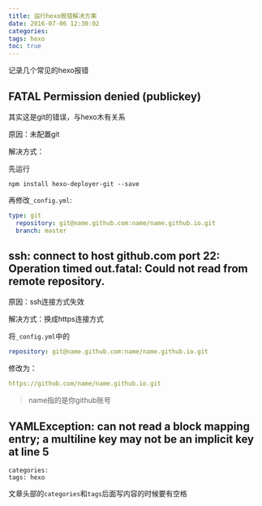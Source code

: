 ```yaml
---
title: 运行hexo报错解决方案
date: 2016-07-06 12:30:02
categories:
tags: hexo
toc: true
---
```




记录几个常见的hexo报错



## FATAL Permission denied (publickey)

其实这是git的错误，与hexo木有关系

原因：未配置git


解决方式：

先运行

``` shell
npm install hexo-deployer-git --save
```

再修改`_config.yml`:

``` yml
type: git
  repository: git@name.github.com:name/name.github.io.git
  branch: master
```





## ssh: connect to host github.com port 22: Operation timed out.fatal: Could not read from remote repository.
原因：ssh连接方式失效

解决方式：换成https连接方式

将`_config.yml`中的


``` yml
repository: git@name.github.com:name/name.github.io.git
```
修改为：

``` yml
https://github.com/name/name.github.io.git
```

> name指的是你github账号


## YAMLException: can not read a block mapping entry; a multiline key may not be an implicit key at line 5

```
categories:
tags: hexo
```
文章头部的`categories`和`tags`后面写内容的时候要有空格

